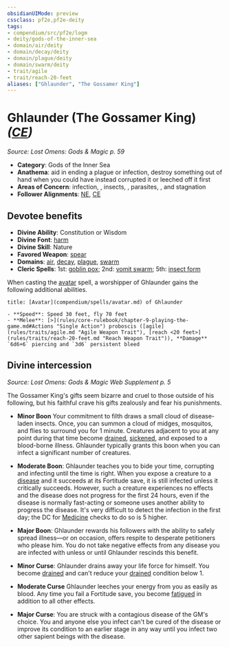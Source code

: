```yaml
---
obsidianUIMode: preview
cssclass: pf2e,pf2e-deity
tags:
- compendium/src/pf2e/logm
- deity/gods-of-the-inner-sea
- domain/air/deity
- domain/decay/deity
- domain/plague/deity
- domain/swarm/deity
- trait/agile
- trait/reach-20-feet
aliases: ["Ghlaunder", "The Gossamer King"]
---
```

# Ghlaunder (The Gossamer King) *([CE](rules/traits/ce-b1.md "Chaotic Evil Alignment Trait"))*  
*Source: Lost Omens: Gods & Magic p. 59*  

- **Category**: Gods of the Inner Sea
- **Anathema**: aid in ending a plague or infection, destroy something out of hand when you could have instead corrupted it or leeched off it first
- **Areas of Concern**: infection, , insects, , parasites, , and stagnation
- **Follower Alignments**: [NE](rules/traits/ne-b1.md "Neutral Evil Alignment Trait"), [CE](rules/traits/ce-b1.md "Chaotic Evil Alignment Trait")

## Devotee benefits

- **Divine Ability**: Constitution or Wisdom
- **Divine Font**: [harm](compendium/spells/harm.md)
- **Divine Skill**: Nature
- **Favored Weapon**: [spear](compendium/equipment/items/spear.md)
- **Domains**: [air](compendium/setting/domains.md#Air), [decay](compendium/setting/domains.md#Decay), [plague](compendium/setting/domains.md#Plague), [swarm](compendium/setting/domains.md#Swarm)
- **Cleric Spells**: 1st: [goblin pox](compendium/spells/goblin-pox.md); 2nd: [vomit swarm](compendium/spells/vomit-swarm-apg.md); 5th: [insect form](compendium/spells/insect-form.md)

When casting the [avatar](compendium/spells/avatar.md) spell, a worshipper of Ghlaunder gains the following additional abilities.

```ad-embed-avatar
title: [Avatar](compendium/spells/avatar.md) of Ghlaunder

- **Speed**: Speed 30 feet, fly 70 feet
- **Melee**: [>](rules/core-rulebook/chapter-9-playing-the-game.md#Actions "Single Action") proboscis ([agile](rules/traits/agile.md "Agile Weapon Trait"), [reach <20 feet>](rules/traits/reach-20-feet.md "Reach Weapon Trait")), **Damage** `6d6+6` piercing and `3d6` persistent bleed
```

## Divine intercession
*Source: Lost Omens: Gods & Magic Web Supplement p. 5*

The Gossamer King's gifts seem bizarre and cruel to those outside of his following, but his faithful crave his gifts zealously and fear his punishments.

- **Minor Boon** Your commitment to filth draws a small cloud of disease-laden insects. Once, you can summon a cloud of midges, mosquitos, and flies to surround you for 1 minute. Creatures adjacent to you at any point during that time become [drained](rules/conditions.md#Drained), [sickened](rules/conditions.md#Sickened), and exposed to a blood-borne illness. Ghlaunder typically grants this boon when you can infect a significant number of creatures.
- **Moderate Boon**: Ghlaunder teaches you to bide your time, corrupting and infecting until the time is right. When you expose a creature to a [disease](rules/traits/disease.md "Disease Effect Trait") and it succeeds at its Fortitude save, it is still infected unless it critically succeeds. However, such a creature experiences no effects and the disease does not progress for the first 24 hours, even if the disease is normally fast-acting or someone uses another ability to progress the disease. It's very difficult to detect the infection in the first day; the DC for [Medicine](compendium/skills.md#Medicine) checks to do so is 5 higher.
- **Major Boon**: Ghlaunder rewards his followers with the ability to safely spread illness—or on occasion, offers respite to desperate petitioners who please him. You do not take negative effects from any disease you are infected with unless or until Ghlaunder rescinds this benefit.

- **Minor Curse**: Ghlaunder drains away your life force for himself. You become [drained](rules/conditions.md#Drained) and can't reduce your [drained](rules/conditions.md#Drained) condition below 1.
- **Moderate Curse** Ghlaunder leeches your energy from you as easily as blood. Any time you fail a Fortitude save, you become [fatigued](rules/conditions.md#Fatigued) in addition to all other effects.
- **Major Curse**: You are struck with a contagious disease of the GM's choice. You and anyone else you infect can't be cured of the disease or improve its condition to an earlier stage in any way until you infect two other sapient beings with the disease.